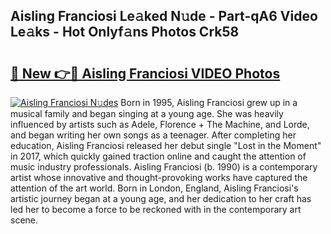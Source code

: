 ## Aisling Franciosi Le𝚊ked N𝚞de - Part-qA6 Video Le𝚊ks - Hot Onlyf𝚊ns Photos Crk58

# <h2><a href="http://ab51494.deff.icu/?id=Aisling+Franciosi">🔗 New 👉🔴 Aisling Franciosi VIDEO Photos</a></h2>

[![Aisling Franciosi N𝚞des](https://i.imgur.com/rIISA9y.gif)](http://ab51494.deff.icu/?id=Aisling+Franciosi)
Born in 1995, Aisling Franciosi grew up in a musical family and began singing at a young age. She was heavily influenced by artists such as Adele, Florence + The Machine, and Lorde, and began writing her own songs as a teenager. After completing her education, Aisling Franciosi released her debut single "Lost in the Moment" in 2017, which quickly gained traction online and caught the attention of music industry professionals. Aisling Franciosi (b. 1990) is a contemporary artist whose innovative and thought-provoking works have captured the attention of the art world. Born in London, England, Aisling Franciosi's artistic journey began at a young age, and her dedication to her craft has led her to become a force to be reckoned with in the contemporary art scene.
